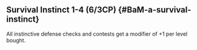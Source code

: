 ## Survival Instinct 1-4 (6/3CP) {#BaM-a-survival-instinct}

All instinctive defense checks and contests get a modifier
of +1 per level bought.

